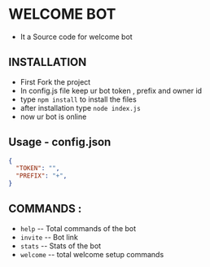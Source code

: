 # WELCOME BOT

-  It a Source code for welcome bot 

##  INSTALLATION

-   First Fork the project 
-   In config.js file keep ur bot token , prefix and owner id 
-   type `npm install` to install the files
-   after installation type `node index.js`
-   now ur bot is online 

## Usage - config.json

```json
{
  "TOKEN": "",
  "PREFIX": "+",
}
```

## COMMANDS :

-  `help`    --  Total commands of the bot
-  `invite`  --  Bot link
-  `stats`   --  Stats of the bot
-  `welcome` --  total welcome setup commands

